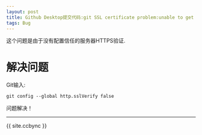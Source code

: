 ```yaml
---
layout: post
title: Github Desktop提交代码:git SSL certificate problem:unable to get local issuer certificate
tags: Bug
---
```


这个问题是由于没有配置信任的服务器HTTPS验证.

# 解决问题

Git输入:

```
git config --global http.sslVerify false
```

问题解决！

--------------------

{{ site.ccbync }}
